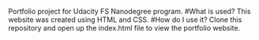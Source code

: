 Portfolio project for Udacity FS Nanodegree program.
#What is used?
This website was created using HTML and CSS.
#How do I use it?
Clone this repository and open up the index.html file to view the portfolio website.
